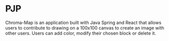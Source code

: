 # PJP
Chroma-Map is an application built with Java Spring and React that allows users to contribute to drawing on a 100x100 canvas to create an image with other users.
Users can add color, modify their chosen block or delete it.
